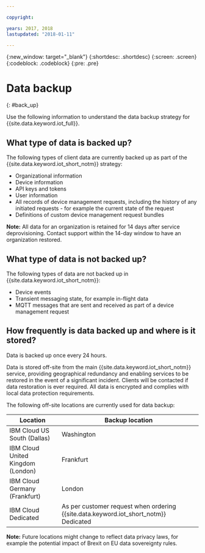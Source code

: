 ```yaml
---

copyright:

years: 2017, 2018
lastupdated: "2018-01-11"

---
```


{:new_window: target="\_blank"}
{:shortdesc: .shortdesc}
{:screen: .screen}
{:codeblock: .codeblock}
{:pre: .pre}


# Data backup
{: #back_up}

Use the following information to understand the data backup strategy for {{site.data.keyword.iot_full}}.

## What type of data is backed up?

The following types of client data are currently backed up as part of the {{site.data.keyword.iot_short_notm}} strategy:

- Organizational information
- Device information
- API keys and tokens
- User information
- All records of device management requests, including the history of any initiated requests - for example the current state of the request
- Definitions of custom device management request bundles

**Note:** All data for an organization is retained for 14 days after service deprovisioning. Contact support within the 14-day window to have an organization restored.

## What type of data is not backed up?

The following types of data are not backed up in {{site.data.keyword.iot_short_notm}}:

- Device events
- Transient messaging state, for example in-flight data
- MQTT messages that are sent and received as part of a device management request
<!-- - Analytics rules and alert configuration -->

## How frequently is data backed up and where is it stored?

Data is backed up once every 24 hours.

Data is stored off-site from the main {{site.data.keyword.iot_short_notm}} service, providing geographical redundancy and enabling services to be restored in the event of a significant incident. Clients will be contacted if data restoration is ever required. All data is encrypted and complies with local data protection requirements.

The following off-site locations are currently used for data backup:

Location                   | Backup location                      
------------- | -------------
IBM Cloud US South (Dallas)| Washington
IBM Cloud United Kingdom (London) | Frankfurt
IBM Cloud Germany (Frankfurt) | London
IBM Cloud Dedicated | As per customer request when ordering {{site.data.keyword.iot_short_notm}} Dedicated

**Note:** Future locations might change to reflect data privacy laws, for example the potential impact of Brexit on EU data sovereignty rules.
